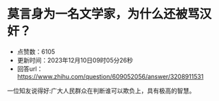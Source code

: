 # 莫言身为一名文学家，为什么还被骂汉奸？
- 点赞数：6105
- 更新时间：2023年12月10日09时05分26秒
- 回答url：https://www.zhihu.com/question/609052056/answer/3208911531
<body>
 <p data-pid="f4NjpZQL">一位知友说得好:广大人民群众在判断谁可以欺负上，具有极高的智慧。</p>
</body>
